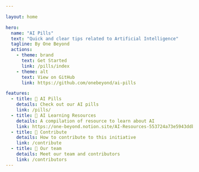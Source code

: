 ```yaml
---

layout: home

hero:
  name: "AI Pills"
  text: "Quick and clear tips related to Artificial Intelligence"
  tagline: By One Beyond
  actions:
    - theme: brand
      text: Get Started
      link: /pills/index
    - theme: alt
      text: View on GitHub
      link: https://github.com/onebeyond/ai-pills

features:
  - title: 💊 AI Pills
    details: Check out our AI pills
    link: /pills/
  - title: 📔 AI Learning Resources
    details: A compilation of resource to learn about AI
    link: https://one-beyond.notion.site/AI-Resources-553724a73e5943ddb469d52c846acf7d
  - title: 🙋 Contribute
    details: How to contribute to this initiative
    link: /contribute
  - title: 🙉 Our team
    details: Meet our team and contributors
    link: /contributors
---
```


